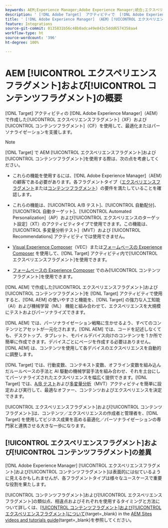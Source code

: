 ```yaml
---
keywords: AEM;Experience Manager;Adobe Experience Manager;統合;エクスペリエンスフラグメント;コンテンツフラグメント
description: ' [!DNL Adobe Target]  アクティビティで  [!DNL Adobe Experience Manager]  エクスペリエンスフラグメントおよびコンテンツフラグメントを使用する方法について説明します。'
title: ' [!DNL Adobe Experience Manager] （AEM）[!UICONTROL エクスペリエンスフラグメント]および[!UICONTROL コンテンツフラグメント]の使用方法?'
feature: Integrations
source-git-commit: 0135831b56c48b0adca49e843c5ddd6574358aa4
workflow-type: ht
source-wordcount: '396'
ht-degree: 100%

---
```


# AEM [!UICONTROL エクスペリエンスフラグメント]および[!UICONTROL コンテンツフラグメント]の概要

[!DNL Target] アクティビティの [!DNL Adobe Experience Manager]（AEM）で作成した[!UICONTROL エクスペリエンスフラグメント]（XF）および[!UICONTROL コンテンツフラグメント]（CF）を使用して、最適化またはパーソナライゼーションを支援します。

>[!NOTE]
>
>[!DNL Target] で AEM [!UICONTROL エクスペリエンスフラグメント]および[!UICONTROL コンテンツフラグメント]を使用する際は、次の点を考慮してください。
> 
>* これらの機能を使用するには、[!DNL Adobe Experience Manager]（AEM）の顧客である必要があります。各フラグメントタイプ（[エクスペリエンスフラグメント](/help/main/c-integrating-target-with-mac/aem/experience-fragments-aem.md#requirements)または[コンテンツフラグメント](/help/main/c-integrating-target-with-mac/aem/content-fragments-aem.md#requirements)）の要件を満たしていることを確認します。
>
>* これらの機能は、[!UICONTROL A/B テスト]、[!UICONTROL 自動配分]、[!UICONTROL 自動ターゲット]、[!UICONTROL Automated Personalization]（AP）および[!UICONTROL エクスペリエンスのターゲット設定]（XT）のアクティビティタイプで使用できます。この機能は、[!UICONTROL 多変量分析テスト]（MVT）および [!UICONTROL Recommendations] アクティビティでは使用できません。
>* [Visual Experience Composer](/help/main/c-experiences/c-visual-experience-composer/visual-experience-composer.md)（VEC）または[フォームベースの Experience Composer](/help/main/c-experiences/form-experience-composer.md) を使用して、[!DNL Target] アクティビティ内で[!UICONTROL エクスペリエンスフラグメント]を使用できます。
>
>* [フォームベースの Experience Composer](/help/main/c-experiences/form-experience-composer.md) でのみ[!UICONTROL コンテンツフラグメント]を使用できます。


[!DNL AEM] で作成した[!UICONTROL エクスペリエンスフラグメント]および[!UICONTROL コンテンツフラグメント]を [!DNL Target] アクティビティで使用すると、[!DNL AEM] の使いやすさと機能を、[!DNL Target] の強力な人工知能（AI）および機械学習（ML） 機能と組み合わせて、エクスペリエンスを大規模にテストおよびパーソナライズできます。

[!DNL AEM] では、パーソナライゼーション戦略に生かせるよう、すべてのコンテンツとアセットが一元化されます。[!DNL AEM] では、コードを記述しなくても、デスクトップ、タブレット、モバイルデバイス向けのコンテンツを 1 か所で簡単に作成できます。デバイスごとにページを作成する必要はありません。[!DNL AEM] は、コンテンツを使用して各デバイスのエクスペリエンスを自動的に調整します。

[!DNL Target] では、行動変数、コンテキスト変数、オフライン変数を組み込んだルールベースの手法と AI 駆動の機械学習手法を組み合わせ、それを土台にしてパーソナライズされたエクスペリエンスを幅広く提供できます。[!DNL Target] では、[A/B テスト](/help/main/c-activities/t-test-ab/test-ab.md)および[多変量分析](/help/main/c-activities/c-multivariate-testing/multivariate-testing.md)（MVT）アクティビティを簡単に設定および実行して、最適なオファー、コンテンツおよびエクスペリエンスを決定できます。

[!UICONTROL エクスペリエンスフラグメント]および[!UICONTROL コンテンツフラグメント]は、コンテンツ／エクスペリエンスの作成者と管理者を、[!DNL Target] を使用してビジネス成果を高める最適化／パーソナライゼーションの専門家と連携させる大きな一歩になります。

## [!UICONTROL エクスペリエンスフラグメント]および[!UICONTROL コンテンツフラグメント]の差異

[!DNL Adobe Experience Manager] [!UICONTROL エクスペリエンスフラグメント]および[!UICONTROL コンテンツフラグメント]は表面的には似ているように見えるかもしれませんが、各フラグメントタイプは様々なユースケースで重要な役割を果たします。

[!UICONTROL コンテンツフラグメント]および[!UICONTROL エクスペリエンスフラグメント]の類似点、相違点およびそれぞれを使用するタイミングと方法について詳しくは、[[!UICONTROL コンテンツフラグメント]および[!UICONTROL エクスペリエンスフラグメント]について](https://experienceleague.adobe.com/docs/experience-manager-learn/sites/content-fragments/understand-content-fragments-and-experience-fragments.html?lang=ja){target=_blank} in the [AEM Sites videos and tutorials guide](https://experienceleague.adobe.com/docs/experience-manager-learn/sites/overview.html?lang=ja){target=_blank}を参照してください。
